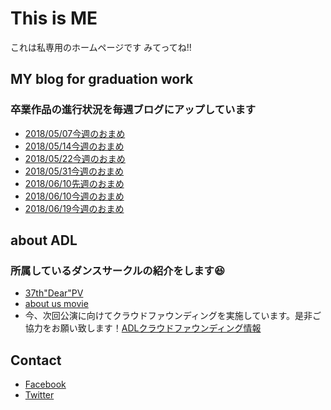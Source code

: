 # This is ME
これは私専用のホームページです
みてってね!!


## MY blog for graduation work
### 卒業作品の進行状況を毎週ブログにアップしています
* [2018/05/07今週のおまめ](https://medium.com/furuhashilab/%E3%81%BF%E3%81%AA%E3%81%95%E3%82%93%E3%81%93%E3%82%93%E3%81%B0%E3%82%93%E3%82%8F-%E5%88%9D%E3%82%81%E3%81%BE%E3%81%97%E3%81%A6%E5%BD%A9%E3%81%A7%E3%81%99-%EF%B8%8E-809bc4b3b26f)
* [2018/05/14今週のおまめ](https://medium.com/furuhashilab/%E4%BB%8A%E9%80%B1%E3%81%AE%E3%81%8A%E3%81%BE%E3%82%81-ee78612fff45)
* [2018/05/22今週のおまめ](https://medium.com/furuhashilab/%E4%BB%8A%E9%80%B1%E3%81%AE%E3%81%8A%E3%81%BE%E3%82%81-f73454af7caa)
* [2018/05/31今週のおまめ](https://medium.com/furuhashilab/%E4%BB%8A%E9%80%B1%E3%81%AE%E3%81%8A%E3%81%BE%E3%82%81-bc0a2aba206c)
* [2018/06/10先週のおまめ](https://medium.com/furuhashilab/%E5%85%88%E9%80%B1%E3%81%AE%E3%81%8A%E3%81%BE%E3%82%81-ad89873929de)
* [2018/06/10今週のおまめ](https://medium.com/furuhashilab/%E4%BB%8A%E9%80%B1%E3%81%AE%E3%81%8A%E3%81%BE%E3%82%81-ad11387364c5)
* [2018/06/19今週のおまめ](https://medium.com/furuhashilab/%E4%BB%8A%E9%80%B1%E3%81%AE%E3%81%8A%E3%81%BE%E3%82%81-4aa486c648ef)


## about ADL
### 所属しているダンスサークルの紹介をします😆
* [37th"Dear"PV](https://www.youtube.com/watch?v=oiznTOXziBs)
* [about us movie](https://www.youtube.com/watch?v=zDbPftH5VTY)
* 今、次回公演に向けてクラウドファウンディングを実施しています。是非ご協力をお願い致します！[ADLクラウドファウンディング情報](https://readyfor.jp/projects/adl-38dance)


## Contact
* [Facebook](https://www.facebook.com/aya.shibata.94)
* [Twitter](https://twitter.com/)

